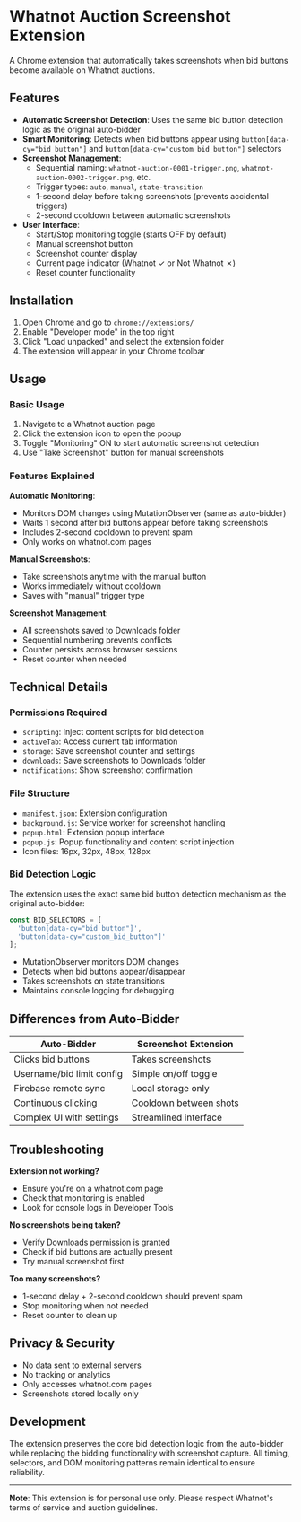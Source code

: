 # Whatnot Auction Screenshot Extension

A Chrome extension that automatically takes screenshots when bid buttons become available on Whatnot auctions.

## Features

- **Automatic Screenshot Detection**: Uses the same bid button detection logic as the original auto-bidder
- **Smart Monitoring**: Detects when bid buttons appear using `button[data-cy="bid_button"]` and `button[data-cy="custom_bid_button"]` selectors
- **Screenshot Management**: 
  - Sequential naming: `whatnot-auction-0001-trigger.png`, `whatnot-auction-0002-trigger.png`, etc.
  - Trigger types: `auto`, `manual`, `state-transition`
  - 1-second delay before taking screenshots (prevents accidental triggers)
  - 2-second cooldown between automatic screenshots
- **User Interface**:
  - Start/Stop monitoring toggle (starts OFF by default)
  - Manual screenshot button
  - Screenshot counter display
  - Current page indicator (Whatnot ✓ or Not Whatnot ✗)
  - Reset counter functionality

## Installation

1. Open Chrome and go to `chrome://extensions/`
2. Enable "Developer mode" in the top right
3. Click "Load unpacked" and select the extension folder
4. The extension will appear in your Chrome toolbar

## Usage

### Basic Usage
1. Navigate to a Whatnot auction page
2. Click the extension icon to open the popup
3. Toggle "Monitoring" ON to start automatic screenshot detection
4. Use "Take Screenshot" button for manual screenshots

### Features Explained

**Automatic Monitoring**:
- Monitors DOM changes using MutationObserver (same as auto-bidder)
- Waits 1 second after bid buttons appear before taking screenshots
- Includes 2-second cooldown to prevent spam
- Only works on whatnot.com pages

**Manual Screenshots**:
- Take screenshots anytime with the manual button
- Works immediately without cooldown
- Saves with "manual" trigger type

**Screenshot Management**:
- All screenshots saved to Downloads folder
- Sequential numbering prevents conflicts
- Counter persists across browser sessions
- Reset counter when needed

## Technical Details

### Permissions Required
- `scripting`: Inject content scripts for bid detection
- `activeTab`: Access current tab information
- `storage`: Save screenshot counter and settings
- `downloads`: Save screenshots to Downloads folder
- `notifications`: Show screenshot confirmation

### File Structure
- `manifest.json`: Extension configuration
- `background.js`: Service worker for screenshot handling
- `popup.html`: Extension popup interface
- `popup.js`: Popup functionality and content script injection
- Icon files: 16px, 32px, 48px, 128px

### Bid Detection Logic
The extension uses the exact same bid button detection mechanism as the original auto-bidder:

```javascript
const BID_SELECTORS = [
  'button[data-cy="bid_button"]',
  'button[data-cy="custom_bid_button"]'
];
```

- MutationObserver monitors DOM changes
- Detects when bid buttons appear/disappear
- Takes screenshots on state transitions
- Maintains console logging for debugging

## Differences from Auto-Bidder

| Auto-Bidder | Screenshot Extension |
|-------------|---------------------|
| Clicks bid buttons | Takes screenshots |
| Username/bid limit config | Simple on/off toggle |
| Firebase remote sync | Local storage only |
| Continuous clicking | Cooldown between shots |
| Complex UI with settings | Streamlined interface |

## Troubleshooting

**Extension not working?**
- Ensure you're on a whatnot.com page
- Check that monitoring is enabled
- Look for console logs in Developer Tools

**No screenshots being taken?**
- Verify Downloads permission is granted
- Check if bid buttons are actually present
- Try manual screenshot first

**Too many screenshots?**
- 1-second delay + 2-second cooldown should prevent spam
- Stop monitoring when not needed
- Reset counter to clean up

## Privacy & Security

- No data sent to external servers
- No tracking or analytics
- Only accesses whatnot.com pages
- Screenshots stored locally only

## Development

The extension preserves the core bid detection logic from the auto-bidder while replacing the bidding functionality with screenshot capture. All timing, selectors, and DOM monitoring patterns remain identical to ensure reliability.

---

**Note**: This extension is for personal use only. Please respect Whatnot's terms of service and auction guidelines.
